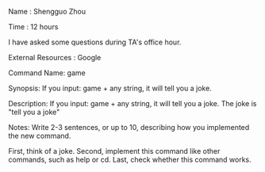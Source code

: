 Name : Shengguo Zhou

Time : 12 hours

I have asked some questions during TA's office hour.

External Resources : Google


Command Name: game

Synopsis: If you input: game + any string, it will tell you a joke.

Description: If you input: game + any string, it will tell you a joke. The joke is "tell you a joke"

Notes: Write 2-3 sentences, or up to 10, describing how you implemented the new command. 

First, think of a joke. Second, implement this command like other commands, such as help or cd. Last, check whether this command works.
